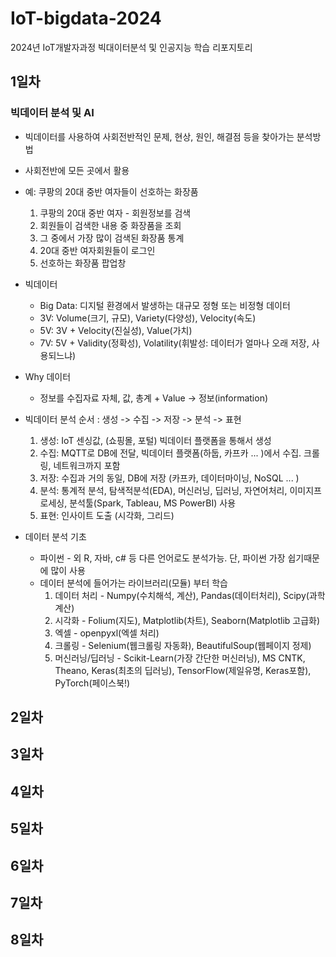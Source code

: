 # IoT-bigdata-2024
2024년 IoT개발자과정 빅대이터분석 및 인공지능 학습 리포지토리

## 1일차

### 빅데이터 분석 및 AI
- 빅데이터를 사용하여 사회전반적인 문제, 현상, 원인, 해결점 등을 찾아가는 분석방법
- 사회전반에 모든 곳에서 활용
- 예: 쿠팡의 20대 중반 여자들이 선호하는 화장품
    1. 쿠팡의 20대 중반 여자 - 회원정보를 검색
    2. 회원들이 검색한 내용 중 화장품을 조회
    3. 그 중에서 가장 많이 검색된 화장품 통계
    4. 20대 중반 여자회원들이 로그인
    5. 선호하는 화장품 팝업창 

- 빅데이터
    - Big Data: 디지털 환경에서 발생하는 대규모 정형 또는 비정형 데이터
    - 3V: Volume(크기, 규모), Variety(다양성), Velocity(속도)
    - 5V: 3V + Velocity(진실성), Value(가치)
    - 7V: 5V + Validity(정확성), Volatility(휘발성: 데이터가 얼마나 오래 저장, 사용되느냐)

- Why 데이터
    - 정보를 수집자료 자체, 값, 총계 + Value -> 정보(information)

- 빅데이터 분석 순서 : 생성 -> 수집 -> 저장 -> 분석 -> 표현
    1. 생성: IoT 센싱값, (쇼핑몰, 포털) 빅데이터 플랫폼을 통해서 생성
    2. 수집: MQTT로 DB에 전달, 빅데이터 플랫폼(하둡, 카프카 ... )에서 수집. 크롤링, 네트워크까지 포함
    3. 저장: 수집과 거의 동일, DB에 저장 (카프카, 데이터마이닝, NoSQL ... )
    4. 분석: 통계적 분석, 탐색적분석(EDA), 머신러닝, 딥러닝, 자연어처리, 이미지프로세싱, 분석툴(Spark, Tableau, MS PowerBI) 사용
    5. 표현: 인사이트 도출 (시각화, 그리드)


- 데이터 분석 기초
    - 파이썬 - 외 R, 자바, c# 등 다른 언어로도 분석가능. 단, 파이썬 가장 쉽기때문에 많이 사용
    - 데이터 분석에 들어가는 라이브러리(모듈) 부터 학습
        1. 데이터 처리 - Numpy(수치해석, 계산), Pandas(데이터처리), Scipy(과학계산)
        2. 시각화 - Folium(지도), Matplotlib(차트), Seaborn(Matplotlib 고급화)
        3. 엑셀 - openpyxl(엑셀 처리)
        4. 크롤링 - Selenium(웹크롤링 자동화), BeautifulSoup(웹페이지 정제)
        5. 머신러닝/딥러닝 - Scikit-Learn(가장 간단한 머신러닝), MS CNTK, Theano, Keras(최초의 딥러닝), TensorFlow(제일유명, Keras포함), PyTorch(페이스북!)
## 2일차

## 3일차

## 4일차

## 5일차

## 6일차

## 7일차

## 8일차

